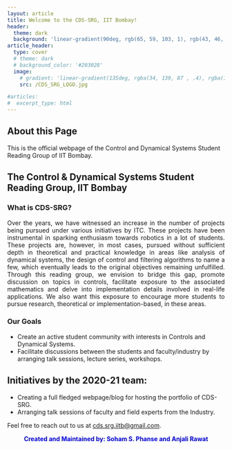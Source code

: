 ```yaml
---
layout: article
title: Welcome to the CDS-SRG, IIT Bombay!
header:
  theme: dark
  background: 'linear-gradient(90deg, rgb(65, 59, 103, 1), rgb(43, 46, 91, 1))'
article_header:
  type: cover
  # theme: dark
  # background_color: '#203028'
  image:
    # gradient: 'linear-gradient(135deg, rgba(34, 139, 87 , .4), rgba(139, 34, 139, .4))'
    src: /CDS_SRG_LOGO.jpg

#articles:
#  excerpt_type: html
---
```


## About this Page

This is the official webpage of the Control and Dynamical Systems Student Reading Group of IIT Bombay. 
<!--This blog is made with the purpose of being the "go-to" place for anything and everything Aerospace Engineering related at IIT Bombay. At present this blog contains course reviews to help out students of IIT Bombay .-->

## The Control & Dynamical Systems Student Reading Group, IIT Bombay

### What is CDS-SRG?

<div style="text-align: justify">
  Over the years, we have witnessed an increase in the number of projects being pursued under various initiatives by ITC. These projects have been instrumental in sparking enthusiasm towards robotics in a lot of students. These projects are, however, in most cases, pursued without sufficient depth in theoretical and practical knowledge in areas like analysis of dynamical systems, the design of control and filtering algorithms to name a few, which eventually leads to the original objectives remaining unfulfilled. Through this reading group, we envision to bridge this gap, promote discussion on topics in controls, facilitate exposure to the associated mathematics and delve into implementation details involved in real-life applications. We also want this exposure to encourage more students to pursue research, theoretical or implementation-based, in these areas.
  
<!--The Department Academic Mentorship Program (DAMP) team, Aerospace Engineering, IITB consists of 19 exuberant and highly motivated students working towards providing the necessary help and guidance to all sophomores and under performing upperclassmen.-->
  
</div>

<!--__*How can a DAMP mentor help you?*__
1. If you are a freshmen:
  * The DAMP team will be instrumental in conducting session to keep you informed of your options across the spectrum towards the end of your first year.
2. If you are a rising sophomore:
  * Your DAMP mentor will help ease your transition into department specific courses and activities
  * Your DAMP mentor would act as a guiding hand in resolving your academic and non-academic issues
3. If you are an upperclassman (third year and higher) who has been allotted a DAMP mentor:
  * Your DAMP mentor will help you overcome any difficulties and accelerate your academic performance-->

<!--__*Our Vision:*__
> *Make Aerospace DAMP team a role model to the entire Institute for how effective academic mentorship is done.*-->


### Our Goals
* Create an active student community with interests in Controls and Dynamical Systems.
* Facilitate discussions between the students and faculty/industry by arranging talk sessions, lecture series, workshops. 

<!--* Reduce the number of students in ARP and/or with backlogs.
* Motivate students to perform better in academics as well as encourage them to excel in their other interests.
* Improve communication between the faculty and students.-->

## Initiatives by the 2020-21 team:
* Creating a full fledged webpage/blog for hosting the portfolio of CDS-SRG. 
* Arranging talk sessions of faculty and field experts from the Industry. 

<!--* Revamp the __Department Academic Volunteer Programme__ . This wing of the DAMP team focuses on conducting "Basics" and "Doubt Clearing" Academic Help Sessions for students.
* To conduct a Aerospace Faculty Research Presentation and Luncheon to improve student-faculty relations
* Continuing the highly-regarded novel approach to boosting Mathematical skills of under performing students through  **Math Help Sessions**.
* To discuss the possible reconstruction of curriculum and introduction of new courses/electives
## How to be a part of the team?
* Team Members are students from 3rd year and above. They are selected through a dynamic process of interviews and peer reviews.
* What we look for? - Students who are motivated in helping others and will be dedicated to do so.-->

Feel free to reach out to us at [cds.srg.iitb@gmail.com](cds.srg.iitb@gmail.com).

<!--**Disclaimer** : The content of this website are opinions expressed by individual students. The information provided is for guidance purposes. Use the information at your own risk.-->


<div style="text-align: center" >
<div style="color:#0000FF" >

<b> Created and Maintained by: Soham S. Phanse and Anjali Rawat</b>

</div>
</div>
